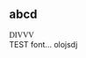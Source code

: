 <link href="https://cdn.jsdelivr.net/npm/@fontsource/concert-one@4.5.9/400.min.css" rel="stylesheet">

## abcd
<div style="font-family: Concert One">DIVVV</div>
TEST font... olojsdj
